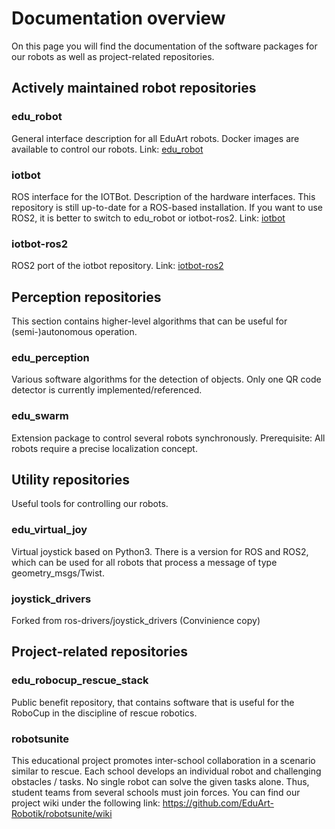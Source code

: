 # Documentation overview

On this page you will find the documentation of the software packages for our robots as well as project-related repositories.

## Actively maintained robot repositories
### edu_robot
General interface description for all EduArt robots. Docker images are available to control our robots.
Link: [edu_robot](https://github.com/EduArt-Robotik/edu_robot)

### iotbot
ROS interface for the IOTBot. Description of the hardware interfaces. This repository is still up-to-date for a ROS-based installation. If you want to use ROS2, it is better to switch to edu_robot or iotbot-ros2.
Link: [iotbot](https://github.com/EduArt-Robotik/iotbot)

### iotbot-ros2
ROS2 port of the iotbot repository.
Link: [iotbot-ros2](https://github.com/EduArt-Robotik/iotbot-ros2)

## Perception repositories
This section contains higher-level algorithms that can be useful for (semi-)autonomous operation.
### edu_perception
Various software algorithms for the detection of objects. Only one QR code detector is currently implemented/referenced.
### edu_swarm
Extension package to control several robots synchronously.
Prerequisite: All robots require a precise localization concept.

## Utility repositories
Useful tools for controlling our robots.
### edu_virtual_joy
Virtual joystick based on Python3. There is a version for ROS and ROS2, which can be used for all robots that process a message of type geometry_msgs/Twist.
### joystick_drivers
Forked from ros-drivers/joystick_drivers (Convinience copy)

## Project-related repositories
### edu_robocup_rescue_stack
Public benefit repository, that contains software that is useful for the RoboCup in the discipline of rescue robotics.

### robotsunite
This educational project promotes inter-school collaboration in a scenario similar to rescue. Each school develops an individual robot and challenging obstacles / tasks. No single robot can solve the given tasks alone. Thus, student teams from several schools must join forces.
You can find our project wiki under the following link: https://github.com/EduArt-Robotik/robotsunite/wiki